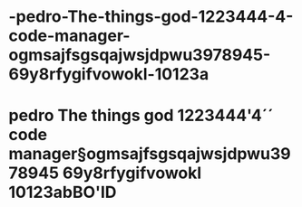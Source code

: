 # -pedro-The-things-god-1223444-4-code-manager-ogmsajfsgsqajwsjdpwu3978945-69y8rfygifvowokl-10123a
# pedro The things  god 1223444'4´´ code manager§ogmsajfsgsqajwsjdpwu3978945 69y8rfygifvowokl 10123abBO'ID
